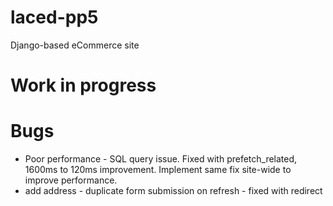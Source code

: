 # laced-pp5
Django-based eCommerce site

# Work in progress

# Bugs
- Poor performance - SQL query issue. Fixed with prefetch_related, 1600ms to 120ms improvement. Implement same fix site-wide to improve performance. 
- add address - duplicate form submission on refresh - fixed with redirect